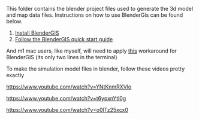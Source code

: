 This folder contains the blender project files used to generate the 3d model and map data files. Instructions on how to use BlenderGis can be found below.

1. [Install BlenderGIS](https://github.com/domlysz/BlenderGIS/wiki/Install-and-usage)
2. [Follow the BlenderGIS quick start guide](https://github.com/domlysz/BlenderGIS/wiki/Quick-start)

And m1 mac users, like myself, will need to apply [this](https://github.com/domlysz/BlenderGIS/issues/655#issuecomment-1197557235) workaround for BlenderGIS (its only two lines in the terminal)

To make the simulation model files in blender, follow these videos pretty exactly

https://www.youtube.com/watch?v=YNtKnmRXVlo

https://www.youtube.com/watch?v=t6ypxnYtl0g

https://www.youtube.com/watch?v=o0lTz25xcx0
